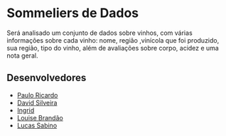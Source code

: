 # Sommeliers de Dados

Será analisado um conjunto de dados sobre vinhos, com várias informações sobre cada vinho: nome, região ,vinícola que foi produzido, sua região, tipo do vinho, além de avaliações sobre corpo, acidez e uma nota geral.

## Desenvolvedores
 - [Paulo Ricardo](https://github.com/pauloricms12)
 - [David Silveira]()
 - [Ingrid]()
 - [Louise Brandão]()
 - [Lucas Sabino]()
